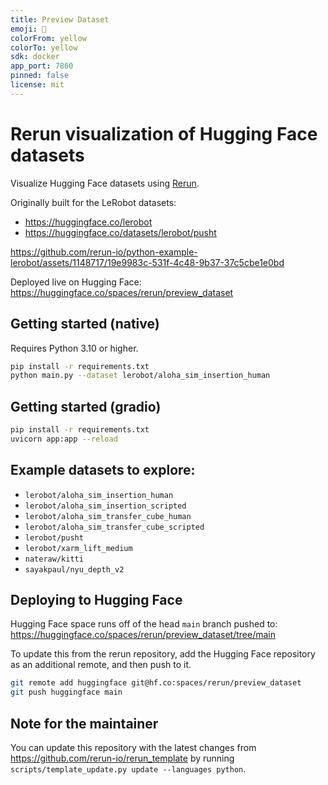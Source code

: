 ```yaml
---
title: Preview Dataset
emoji: 👀
colorFrom: yellow
colorTo: yellow
sdk: docker
app_port: 7860
pinned: false
license: mit
---
```


# Rerun visualization of Hugging Face datasets
Visualize Hugging Face datasets using [Rerun](https://www.rerun.io/).

Originally built for the LeRobot datasets:

* https://huggingface.co/lerobot
* https://huggingface.co/datasets/lerobot/pusht

https://github.com/rerun-io/python-example-lerobot/assets/1148717/19e9983c-531f-4c48-9b37-37c5cbe1e0bd

Deployed live on Hugging Face: https://huggingface.co/spaces/rerun/preview_dataset

## Getting started (native)
Requires Python 3.10 or higher.

```sh
pip install -r requirements.txt
python main.py --dataset lerobot/aloha_sim_insertion_human
```

## Getting started (gradio)
```sh
pip install -r requirements.txt
uvicorn app:app --reload
```
## Example datasets to explore:
* `lerobot/aloha_sim_insertion_human`
* `lerobot/aloha_sim_insertion_scripted`
* `lerobot/aloha_sim_transfer_cube_human`
* `lerobot/aloha_sim_transfer_cube_scripted`
* `lerobot/pusht`
* `lerobot/xarm_lift_medium`
* `nateraw/kitti`
* `sayakpaul/nyu_depth_v2`

## Deploying to Hugging Face

Hugging Face space runs off of the head `main` branch pushed to: https://huggingface.co/spaces/rerun/preview_dataset/tree/main

To update this from the rerun repository, add the Hugging Face repository as an additional remote,
and then push to it.
```sh
git remote add huggingface git@hf.co:spaces/rerun/preview_dataset
git push huggingface main
```

## Note for the maintainer
You can update this repository with the latest changes from https://github.com/rerun-io/rerun_template by running `scripts/template_update.py update --languages python`.
